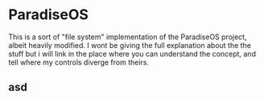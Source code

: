# ParadiseOS
This is a sort of "file system" implementation of the ParadiseOS project, albeit heavily modified. I wont be
giving the full explanation about the the stuff but i will link in the place where you can understand the concept, and
tell where my controls diverge from theirs.

## asd
